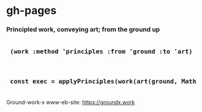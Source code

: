 # gh-pages

### Principled work, conveying art; from the ground up

<pre><h3> (work :method 'principles :from 'ground :to 'art)<h3></pre>
<pre><h3> const exec = applyPrinciples(work(art(ground, Math.Infinity)));<h3></pre>

Ground-work-x www-eb-site: https://groundx.work
